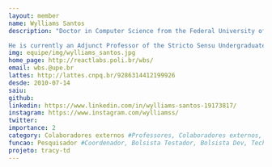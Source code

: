 ```yaml
---
layout: member
name: Wylliams Santos
description: "Doctor in Computer Science from the Federal University of Pernambuco – UFPE. Master in Computer Science from UFPE (2011). Sandwich PhD at Lero – the Irish Software Research Centre, University of Limerick, Ireland (2015-2016). Graduated in Information Systems from the Faculty of Alagoas – FAL (2008) and Technician in Software Development from the Brazilian Institute of Technology – IBRATEC (2002).

He is currently an Adjunct Professor of the Stricto Sensu Undergraduate and Postgraduate Courses (Master’s and Doctorate) in Computer Engineering at the Polytechnic School of Pernambuco (Poli / UPE). Permanent member of the Graduate Program in Computer Engineering (PPGEC). Member of the Postgraduate, Research and Innovation Chamber of the University of Pernambuco. Member of the IEEE. Member of the Brazilian Computer Society (SBC). Member of the Management Committee of the Special Commission on Information Systems (CESI) of SBC. His areas of interest and research include Software Engineering, Software Technical Debt, Agile Software Development, Digital Transformation, Industry-Academy Collaboration, and Empirical Software Engineering. Certified Scrum Master (CSM), Certified Lean Inception Facilitator (CLF) and Management 3.0 (MGT 3.0)." 
img: equipe/img/wylliams_santos.jpg
home_page: http://reactlabs.poli.br/wbs/
email: wbs.@upe.br
lattes: http://lattes.cnpq.br/9286314412199926
desde: 2010-07-14
saiu: 
github: 
linkedin: https://www.linkedin.com/in/wylliams-santos-19173817/
instagram: https://www.instagram.com/wylliamss/
twitter: 
importance: 2
category: Colaboradores externos #Professores, Colaboradores externos, Alunos, Ex-alunos
funcao: Pesquisador #Coordenador, Bolsista Testador, Bolsista Dev, Technical Debt
projeto: tracy-td
---
```

